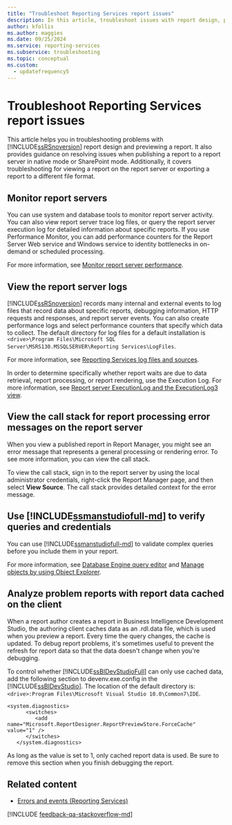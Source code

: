 ```yaml
---
title: "Troubleshoot Reporting Services report issues"
description: In this article, troubleshoot issues with report design, preview, export, and publishing to or viewing on a report server in native or SharePoint mode.
author: kfollis
ms.author: maggies
ms.date: 09/25/2024
ms.service: reporting-services
ms.subservice: troubleshooting
ms.topic: conceptual
ms.custom:
  - updatefrequency5
---
```

# Troubleshoot  Reporting Services report issues
This article helps you in troubleshooting problems with  [!INCLUDE[ssRSnoversion](../../includes/ssrsnoversion-md.md)] report design and previewing a report. It also provides guidance on resolving issues when publishing a report to a report server in native mode or SharePoint mode. Additionally, it covers troubleshooting for viewing a report on the report server or exporting a report to a different file format. 
 
## Monitor report servers  
You can use system and database tools to monitor report server activity. You can also view report server trace log files, or query the report server execution log for detailed information about specific reports. If you use Performance Monitor, you can add performance counters for the Report Server Web service and Windows service to identity bottlenecks in on-demand or scheduled processing.  

For more information, see [Monitor report server performance](../report-server/monitoring-report-server-performance.md).  
  
  
## View the report server logs  
[!INCLUDE[ssRSnoversion](../../includes/ssrsnoversion-md.md)] records many internal and external events to log files that record data about specific reports, debugging information, HTTP requests and responses, and report server events. You can also create performance logs and select performance counters that specify which data to collect. The default directory for log files for a default installation is `<drive>\Program Files\Microsoft SQL Server\MSRS130.MSSQLSERVER\Reporting Services\LogFiles`.   
  
For more information, see [Reporting Services log files and sources](../report-server/reporting-services-log-files-and-sources.md).  
  
In order to determine specifically whether report waits are due to data retrieval, report processing, or report rendering, use the Execution Log. For more information, see [Report server ExecutionLog and the ExecutionLog3 view](../report-server/report-server-executionlog-and-the-executionlog3-view.md).   
  
## View the call stack for report processing error messages on the report server  
When you view a published report in Report Manager, you might see an error message that represents a general processing or rendering error. To see more information, you can view the call stack.   
  
To view the call stack, sign in to the report server by using the local administrator credentials, right-click the Report Manager page, and then select **View Source**. The call stack provides detailed context for the error message.  
  
## Use [!INCLUDE[ssmanstudiofull-md](../../includes/ssmanstudiofull-md.md)] to verify queries and credentials  
You can use [!INCLUDE[ssmanstudiofull-md](../../includes/ssmanstudiofull-md.md)] to validate complex queries before you include them in your report.   
  
For more information, see [Database Engine query editor](../../ssms/f1-help/database-engine-query-editor-sql-server-management-studio.md) and [Manage objects by using Object Explorer](../../ssms/object/manage-objects-by-using-object-explorer.md). 
  
## Analyze problem reports with report data cached on the client  
When a report author creates a report in Business Intelligence Development Studio, the authoring client caches data as an .rdl.data file, which is used when you preview a report. Every time the query changes, the cache is updated. To debug report problems, it's sometimes useful to prevent the refresh for report data so that the data doesn't change when you're debugging.   
  
To control whether [!INCLUDE[ssBIDevStudioFull](../../includes/ssbidevstudiofull-md.md)] can only use cached data, add the following section to devenv.exe.config in the [!INCLUDE[ssBIDevStudio](../../includes/ssbidevstudio-md.md)]. The location of the default directory is: `<drive>:Program Files\Microsoft Visual Studio 10.0\Common7\IDE`.   
  
```  
<system.diagnostics>  
      <switches>  
         <add name="Microsoft.ReportDesigner.ReportPreviewStore.ForceCache" value="1" />  
      </switches>  
   </system.diagnostics>  
```  
As long as the value is set to 1, only cached report data is used. Be sure to remove this section when you finish debugging the report.  
  
## Related content

- [Errors and events (Reporting Services)](errors-and-events-reference-reporting-services.md)

[!INCLUDE [feedback-qa-stackoverflow-md](../../includes/feedback-qa-stackoverflow-md.md)]
